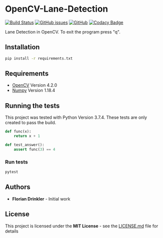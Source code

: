 # OpenCV-Lane-Detection

[![Build Status](https://travis-ci.com/Drinkler/OpenCV-Lane-Detection.svg?branch=master)](https://travis-ci.com/Drinkler/OpenCV-Lane-Detection)
[![GitHub issues](https://img.shields.io/github/issues/drinkler/OpenCV-Lane-Detection)](https://github.com/Drinkler/OpenCV-Lane-Detection/issues)
[![GitHub](https://img.shields.io/github/license/drinkler/OpenCV-Lane-Detection)](https://github.com/Drinkler/OpenCV-Lane-Detection/blob/master/LICENSE)
[![Codacy Badge](https://api.codacy.com/project/badge/Grade/31439134cad24059b2afdf2080e97e48)](https://www.codacy.com/manual/Drinkler/OpenCV-Lane-Detection?utm_source=github.com&amp;utm_medium=referral&amp;utm_content=Drinkler/OpenCV-Lane-Detection&amp;utm_campaign=Badge_Grade)

Lane Detection in OpenCV. To exit the program press "q".

## Installation

```bash
pip install -r requirements.txt
```

## Requirements

- [OpenCV](https://pypi.org/project/opencv-python/) Version 4.2.0
- [Numpy](https://pypi.org/project/numpy/) Version 1.18.4

## Running the tests

This project was tested with Python Version 3.7.4.
These tests are only created to pass the build.

```python
def func(x):
    return x + 1

def test_answer():
    assert func(3) == 4
```

### Run tests

```bash
pytest
```

## Authors

- **Florian Drinkler** - Initial work

## License

This project is licensed under the **MIT License** - see the [LICENSE.md](https://github.com/Drinkler/OpenCV-Lane-Detection/blob/master/LICENSE) file for details
